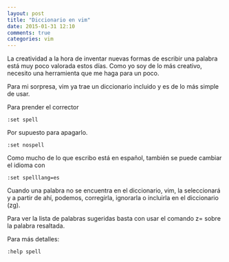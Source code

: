 ```yaml
---
layout: post
title: "Diccionario en vim"
date: 2015-01-31 12:10
comments: true
categories: vim
---
```


La creatividad a la hora de inventar nuevas formas de escribir una palabra está muy poco valorada estos días.
Como yo soy de lo más creativo, necesito una herramienta que me haga para un poco.

Para mi sorpresa, vim ya trae un diccionario incluido y es de lo más simple de usar.

Para prender el corrector

```
:set spell

```

Por supuesto para apagarlo.

```
:set nospell

```

Como mucho de lo que escribo está en español, también se puede cambiar el idioma con

```
:set spelllang=es
```
Cuando una palabra no se encuentra en el diccionario, vim, la seleccionará y a partir de ahí, podemos, corregirla, ignorarla
o incluirla en el diccionario (zg).

Para ver la lista de palabras sugeridas basta con usar el comando z= sobre la palabra resaltada.

Para más detalles:

```
:help spell
```
